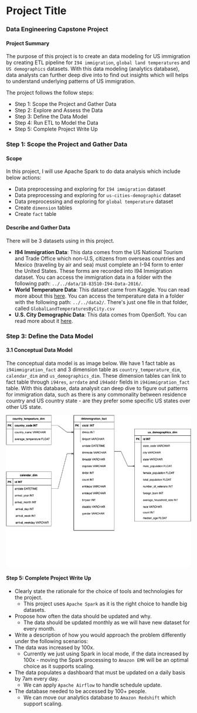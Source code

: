 # Project Title
### Data Engineering Capstone Project

#### Project Summary
The purpose of this project is to create an data modeling for US immigration by creating ETL pipeline for `I94 immigration`, `global land temperatures` and `US demographics` datasets. With this data modeling (analytics database), data analysts can further deep dive into to find out insights which will helps to understand underlying patterns of US immigration. 

The project follows the follow steps:
* Step 1: Scope the Project and Gather Data
* Step 2: Explore and Assess the Data
* Step 3: Define the Data Model
* Step 4: Run ETL to Model the Data
* Step 5: Complete Project Write Up

### Step 1: Scope the Project and Gather Data

#### Scope 
In this project, I will use Apache Spark to do data analysis which include below actions:
- Data preprocessing and exploring for `I94 immigration` dataset
- Data preprocessing and exploring for `us-cities-demographic` dataset
- Data preprocessing and exploring for `global temperature` dataset
- Create `dimension` tables
- Create `fact` table

#### Describe and Gather Data 
There will be 3 datasets using in this project.
- **I94 Immigration Data**: This data comes from the US National Tourism and Trade Office which non-U.S, citizens from overseas countries and Mexico (traveling by air and sea) must complete an I-94 form to enter the United States. These forms are recorded into I94 Immigration dataset.
You can access the immigration data in a folder with the following path: `../../data/18-83510-I94-Data-2016/`.
- **World Temperature Data**: This dataset came from Kaggle. You can read more about this [here](https://www.kaggle.com/datasets/berkeleyearth/climate-change-earth-surface-temperature-data).
You can access the temperature data in a folder with the following path: `../../data2/`. There's just one file in that folder, called `GlobalLandTemperaturesByCity.csv`
- **U.S. City Demographic Data**: This data comes from OpenSoft. You can read more about it [here](https://public.opendatasoft.com/explore/dataset/us-cities-demographics/export/).

### Step 3: Define the Data Model
#### 3.1 Conceptual Data Model
The conceptual data model is as image below.
We have 1 fact table as `i94immigration_fact` and 3 dimension table as `country_temperature_dim`, `calendar_dim` and `us_demographics_dim`.
These dimension tables can link to fact table through `i94res`, `arrdate` and `i94addr` fields in `i94immigration_fact` table.
With this database, data analysit can deep dive to figure out patterns for immigration data, such as there is any commonality between residence country and US country state - are they prefer some specific US states over other US state.

![data_model](data_model.png)

#### Step 5: Complete Project Write Up
* Clearly state the rationale for the choice of tools and technologies for the project.
    - This project uses `Apache Spark` as it is the right choice to handle big datasets.
* Propose how often the data should be updated and why.
    - The data should be updated monthly as we will have new dataset for every month.
* Write a description of how you would approach the problem differently under the following scenarios:
 * The data was increased by 100x.
     - Currently we just using Spark in local mode, if the data increased by 100x - moving the Spark processing to `Amazon EMR` will be an optimal choice as it supports scaling.
 * The data populates a dashboard that must be updated on a daily basis by 7am every day.
     - We can apply `Apache Airflow` to handle schedule update.
 * The database needed to be accessed by 100+ people.
     - We can move our analytics database to `Amazon Redshift` which support scaling.
